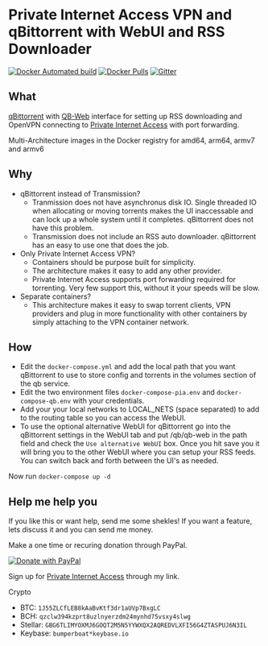 # Private Internet Access VPN and qBittorrent with WebUI and RSS Downloader

[![Docker Automated build](https://img.shields.io/docker/automated/sedlund/qbittorrent.svg)](https://hub.docker.com/r/sedlund/qbittorrent/)
[![Docker Pulls](https://img.shields.io/docker/pulls/sedlund/qbittorrent.svg)](https://hub.docker.com/r/sedlund/qbittorrent/)
[![Gitter](https://badges.gitter.im/piaqbittorrent/community.svg)](https://gitter.im/piaqbittorrent/community?utm_source=badge&utm_medium=badge&utm_campaign=pr-badge)

## What

[qBittorrent](https://github.com/qbittorrent/qBittorrent) with [QB-Web](https://github.com/CzBiX/qb-web) interface for setting up RSS downloading and OpenVPN connecting to [Private Internet Access](https://www.privateinternetaccess.com/pages/buy-vpn/traveltech) with port forwarding.

Multi-Architecture images in the Docker registry for amd64, arm64, armv7 and armv6

## Why

* qBittorrent instead of Transmission?
  * Tranmission does not have asynchronus disk IO.  Single threaded IO when allocating or moving torrents makes the UI inaccessable and can lock up a whole system until it completes.  qBittorrent does not have this problem.
  * Transmission does not include an RSS auto downloader.  qBittorrent has an easy to use one that does the job.
* Only Private Internet Access VPN?
  * Containers should be purpose built for simplicity.
  * The architecture makes it easy to add any other provider.
  * Private Internet Access supports port forwarding required for torrenting.  Very few support this, without it your speeds will be slow.
* Separate containers?
  * This architecture makes it easy to swap torrent clients, VPN providers and plug in more functionality with other containers by simply attaching to the VPN container network.

## How

* Edit the `docker-compose.yml` and add the local path that you want qBittorrent to use to store config and torrents in the volumes section of the qb service.
* Edit the two environment files `docker-compose-pia.env` and `docker-compose-qb.env` with your credentials.
* Add your your local networks to LOCAL_NETS (space separated) to add to the routing table so you can access the WebUI.
* To use the optional alternative WebUI for qBittorrent go into the qBittorrent settings in the WebUI tab and put /qb/qb-web in the path field and check the `Use alternative WebUI` box.  Once you hit save you it will bring you to the other WebUI where you can setup your RSS feeds.  You can switch back and forth between the UI's as needed.

Now run `docker-compose up -d`

## Help me help you

If you like this or want help, send me some shekles!  If you want a feature, lets discuss it and you can send me money.

Make a one time or recuring donation through PayPal.

[![Donate with PayPal](https://www.paypalobjects.com/en_US/i/btn/btn_donateCC_LG.gif)](https://www.paypal.com/cgi-bin/webscr?cmd=_s-xclick&hosted_button_id=ZZJZTUFQBLNBJ&source=url)

Sign up for [Private Internet Access](https://www.privateinternetaccess.com/pages/buy-vpn/traveltech) through my link.

Crypto

* BTC: `1J55ZLCfLEB8kAaBvKtf3dr1aUVp7BxgLC`
* BCH: `qzclw394kzprt8uzlnyerzdm24mynhd75vsxy4slwg`
* Stellar: `GBG6TLIMYOXMJ6GOQT2M5N5YYWXQX2AQREDVLXFI56G4ZTASPUJ6N3IL`
* Keybase: `bumperboat*keybase.io`

